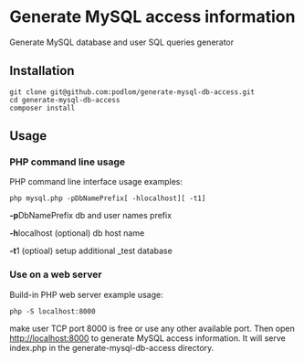 # Generate MySQL access information

Generate MySQL database and user SQL queries generator

## Installation

    git clone git@github.com:podlom/generate-mysql-db-access.git
    cd generate-mysql-db-access
    composer install

## Usage


### PHP command line usage

PHP command line interface usage examples:

    php mysql.php -pDbNamePrefix[ -hlocalhost][ -t1]

**-p**DbNamePrefix db and user names prefix

**-h**localhost (optional) db host name

**-t**1 (optioal) setup additional _test database


### Use on a web server

Build-in PHP web server example usage:

    php -S localhost:8000
    
make user TCP port 8000 is free or use any other available port.
Then open [http://localhost:8000](http://localhost:8000) to generate MySQL access information.
It will serve index.php in the generate-mysql-db-access directory.
